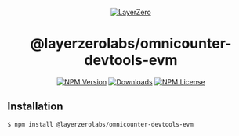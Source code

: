 <p align="center">
  <a href="https://layerzero.network">
    <img alt="LayerZero" style="max-width: 500px" src="https://d3a2dpnnrypp5h.cloudfront.net/bridge-app/lz.png"/>
  </a>
</p>

<h1 align="center">@layerzerolabs/omnicounter-devtools-evm</h1>

<!-- The badges section -->
<p align="center">
  <!-- Shields.io NPM published package version -->
  <a href="https://www.npmjs.com/package/@layerzerolabs/omnicounter-devtools-evm"><img alt="NPM Version" src="https://img.shields.io/npm/v/@layerzerolabs/omnicounter-devtools-evm"/></a>
  <!-- Shields.io NPM downloads -->
  <a href="https://www.npmjs.com/package/@layerzerolabs/omnicounter-devtools-evm"><img alt="Downloads" src="https://img.shields.io/npm/dm/@layerzerolabs/omnicounter-devtools-evm"/></a>
  <!-- Shields.io license badge -->
  <a href="https://www.npmjs.com/package/@layerzerolabs/omnicounter-devtools-evm"><img alt="NPM License" src="https://img.shields.io/npm/l/@layerzerolabs/omnicounter-devtools-evm"/></a>
</p>

## Installation

```sh
$ npm install @layerzerolabs/omnicounter-devtools-evm
```
